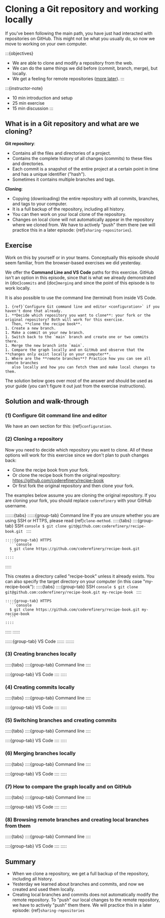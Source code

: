 # Cloning a Git repository and working locally

If you've been following the main path, you have just had interacted
with repositories on GitHub. This might not be what you usually
do, so now we move to working on your own computer.

:::{objectives}
- We are able to clone and modify a repository from the web.
- We can do the same things we did before (commit, branch, merge), but locally.
- We get a feeling for remote repositories ([more later](https://coderefinery.github.io/git-collaborative/)).
:::

:::{instructor-note}
- 10 min introduction and setup
- 25 min exercise
- 15 min discussion
:::


## What is in a Git repository and what are we cloning?

**Git repository**:
- Contains all the files and directories of a project.
- Contains the complete history of all changes (commits) to these files and directories.
- Each commit is a snapshot of the entire project at a certain point in time and has a unique identifier ("hash").
- Sometimes it contains multiple branches and tags.

**Cloning**:
- Copying (downloading) the entire repository with all commits, branches, and tags to your computer.
- It is a full backup of the repository, including all history.
- You can then work on your local clone of the repository.
- Changes on local clone will not automatically appear in the repository where
  we cloned from. We have to actively "push" them there (we will practice this
  in a later episode: {ref}`sharing-repositories`).


## Exercise

Work on this by yourself or in your teams. Conceptually this episode should
seem familiar, from the browser-based exercises we did yesterday.

We offer the **Command Line and VS Code** paths for this exercise.
GitHub isn't an option in this episode, since that is what we already
demonstrated in {doc}`commits` and {doc}`merging` and since the point of this
episode is to work locally.

It is also possible to use the command line (terminal) from inside VS Code.

```{exercise} Exercise: Cloning a Git repository and working locally (25 min)
1. {ref}`Configure Git command line and editor <configuration>` if you haven't done that already.
1. **Decide which repository you want to clone**: your fork or the original repository? Both will work for this exercise.
   Then, **clone the recipe book**.
1. Create a new branch.
1. Make a commit on your new branch.
1. Switch back to the `main` branch and create one or two commits there.
1. Merge the new branch into `main`.
1. Compare the graph locally and on GitHub and observe that the **changes only exist locally on your computer**.
1. Where are the **remote branches**? Practice how you can see all remote branches
   also locally and how you can fetch them and make local changes to them.
```

The solution below goes over most of the answer and should be used as
your guide (you can't figure it out just from the exercise instructions).


## Solution and walk-through


### (1) Configure Git command line and editor

We have an own section for this: {ref}`configuration`.


### (2) Cloning a repository

Now you need to decide which repository you want to clone. All of these options will work for this exercise
since we don't plan to push changes back:
- Clone the recipe book from your fork.
- Or clone the recipe book from the original repository: <https://github.com/coderefinery/recipe-book>
- Or first fork the original repository and then clone your fork.

The examples below assume you are cloning the original repository. If you are cloning your fork, you should
replace `coderefinery` with your GitHub username.

:::::::{tabs}
::::::{group-tab} Command line
If you are unsure whether you are using SSH or HTTPS, please read {ref}`clone-method`.
  :::::{tabs}
    ::::{group-tab} SSH
      ```console
      $ git clone git@github.com:coderefinery/recipe-book.git
      ```
    ::::

    ::::{group-tab} HTTPS
      ```console
      $ git clone https://github.com/coderefinery/recipe-book.git
      ```
    ::::
  :::::

This creates a directory called "recipe-book" unless it already exists. You can also specify the target directory
on your computer (in this case "my-recipe-book"):
  :::::{tabs}
    ::::{group-tab} SSH
      ```console
      $ git clone git@github.com:coderefinery/recipe-book.git my-recipe-book
      ```
    ::::

    ::::{group-tab} HTTPS
      ```console
      $ git clone https://github.com/coderefinery/recipe-book.git my-recipe-book
      ```
    ::::
  :::::
::::::

::::::{group-tab} VS Code
::::::
:::::::


### (3) Creating branches locally

:::::{tabs}
::::{group-tab} Command line
::::

::::{group-tab} VS Code
::::
:::::


### (4) Creating commits locally

:::::{tabs}
::::{group-tab} Command line
::::

::::{group-tab} VS Code
::::
:::::


### (5) Switching branches and creating commits

:::::{tabs}
::::{group-tab} Command line
::::

::::{group-tab} VS Code
::::
:::::


### (6) Merging branches locally

:::::{tabs}
::::{group-tab} Command line
::::

::::{group-tab} VS Code
::::
:::::


### (7) How to compare the graph locally and on GitHub

:::::{tabs}
::::{group-tab} Command line
::::

::::{group-tab} VS Code
::::
:::::


### (8) Browsing remote branches and creating local branches from them

:::::{tabs}
::::{group-tab} Command line
::::

::::{group-tab} VS Code
::::
:::::


## Summary

- When we clone a repository, we get a full backup of the repository, including all history.
- Yesterday we learned about branches and commits, and now we created and used them locally.
- Creating local branches and commits does not automatically modify the remote
  repository. To "push" our local changes to the remote repository, we have to actively
  "push" them there. We will practice this in a later episode:
  {ref}`sharing-repositories`
